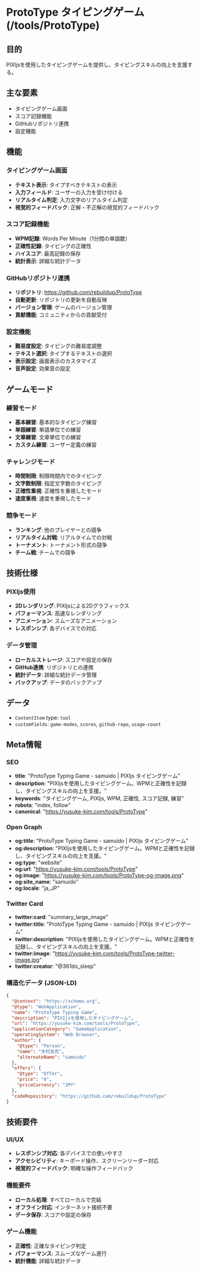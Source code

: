 # ProtoType タイピングゲーム (/tools/ProtoType)

## 目的

PIXIjsを使用したタイピングゲームを提供し、タイピングスキルの向上を支援する。

## 主な要素

- タイピングゲーム画面
- スコア記録機能
- GitHubリポジトリ連携
- 設定機能

## 機能

### タイピングゲーム画面

- **テキスト表示**: タイプすべきテキストの表示
- **入力フィールド**: ユーザーの入力を受け付ける
- **リアルタイム判定**: 入力文字のリアルタイム判定
- **視覚的フィードバック**: 正解・不正解の視覚的フィードバック

### スコア記録機能

- **WPM記録**: Words Per Minute（1分間の単語数）
- **正確性記録**: タイピングの正確性
- **ハイスコア**: 最高記録の保存
- **統計表示**: 詳細な統計データ

### GitHubリポジトリ連携

- **リポジトリ**: https://github.com/rebuildup/ProtoType
- **自動更新**: リポジトリの更新を自動反映
- **バージョン管理**: ゲームのバージョン管理
- **貢献機能**: コミュニティからの貢献受付

### 設定機能

- **難易度設定**: タイピングの難易度調整
- **テキスト選択**: タイプするテキストの選択
- **表示設定**: 画面表示のカスタマイズ
- **音声設定**: 効果音の設定

## ゲームモード

### 練習モード

- **基本練習**: 基本的なタイピング練習
- **単語練習**: 単語単位での練習
- **文章練習**: 文章単位での練習
- **カスタム練習**: ユーザー定義の練習

### チャレンジモード

- **時間制限**: 制限時間内でのタイピング
- **文字数制限**: 指定文字数のタイピング
- **正確性重視**: 正確性を重視したモード
- **速度重視**: 速度を重視したモード

### 競争モード

- **ランキング**: 他のプレイヤーとの競争
- **リアルタイム対戦**: リアルタイムでの対戦
- **トーナメント**: トーナメント形式の競争
- **チーム戦**: チームでの競争

## 技術仕様

### PIXIjs使用

- **2Dレンダリング**: PIXIjsによる2Dグラフィックス
- **パフォーマンス**: 高速なレンダリング
- **アニメーション**: スムーズなアニメーション
- **レスポンシブ**: 各デバイスでの対応

### データ管理

- **ローカルストレージ**: スコアや設定の保存
- **GitHub連携**: リポジトリとの連携
- **統計データ**: 詳細な統計データ管理
- **バックアップ**: データのバックアップ

## データ

- `ContentItem` type: `tool`
- `customFields`: `game-modes`, `scores`, `github-repo`, `usage-count`

## Meta情報

### SEO

- **title**: "ProtoType Typing Game - samuido | PIXIjs タイピングゲーム"
- **description**: "PIXIjsを使用したタイピングゲーム。WPMと正確性を記録し、タイピングスキルの向上を支援。"
- **keywords**: "タイピングゲーム, PIXIjs, WPM, 正確性, スコア記録, 練習"
- **robots**: "index, follow"
- **canonical**: "https://yusuke-kim.com/tools/ProtoType"

### Open Graph

- **og:title**: "ProtoType Typing Game - samuido | PIXIjs タイピングゲーム"
- **og:description**: "PIXIjsを使用したタイピングゲーム。WPMと正確性を記録し、タイピングスキルの向上を支援。"
- **og:type**: "website"
- **og:url**: "https://yusuke-kim.com/tools/ProtoType"
- **og:image**: "https://yusuke-kim.com/tools/ProtoType-og-image.png"
- **og:site_name**: "samuido"
- **og:locale**: "ja_JP"

### Twitter Card

- **twitter:card**: "summary_large_image"
- **twitter:title**: "ProtoType Typing Game - samuido | PIXIjs タイピングゲーム"
- **twitter:description**: "PIXIjsを使用したタイピングゲーム。WPMと正確性を記録し、タイピングスキルの向上を支援。"
- **twitter:image**: "https://yusuke-kim.com/tools/ProtoType-twitter-image.jpg"
- **twitter:creator**: "@361do_sleep"

### 構造化データ (JSON-LD)

```json
{
  "@context": "https://schema.org",
  "@type": "WebApplication",
  "name": "ProtoType Typing Game",
  "description": "PIXIjsを使用したタイピングゲーム",
  "url": "https://yusuke-kim.com/tools/ProtoType",
  "applicationCategory": "GameApplication",
  "operatingSystem": "Web Browser",
  "author": {
    "@type": "Person",
    "name": "木村友亮",
    "alternateName": "samuido"
  },
  "offers": {
    "@type": "Offer",
    "price": "0",
    "priceCurrency": "JPY"
  },
  "codeRepository": "https://github.com/rebuildup/ProtoType"
}
```

## 技術要件

### UI/UX

- **レスポンシブ対応**: 各デバイスでの使いやすさ
- **アクセシビリティ**: キーボード操作、スクリーンリーダー対応
- **視覚的フィードバック**: 明確な操作フィードバック

### 機能要件

- **ローカル処理**: すべてローカルで完結
- **オフライン対応**: インターネット接続不要
- **データ保存**: スコアや設定の保存

### ゲーム機能

- **正確性**: 正確なタイピング判定
- **パフォーマンス**: スムーズなゲーム進行
- **統計機能**: 詳細な統計データ
